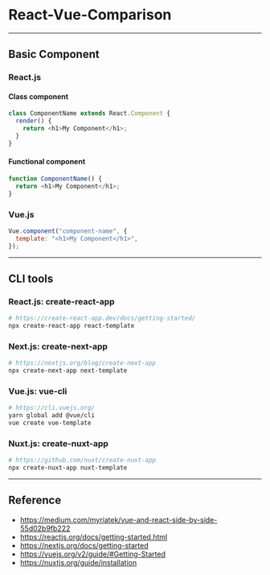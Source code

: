 # React-Vue-Comparison

---

## Basic Component

### React.js

#### Class component

```javascript
class ComponentName extends React.Component {
  render() {
    return <h1>My Component</h1>;
  }
}
```

#### Functional component

```javascript
function ComponentName() {
  return <h1>My Component</h1>;
}
```

### Vue.js

```javascript
Vue.component("component-name", {
  template: "<h1>My Component</h1>",
});
```

---

## CLI tools

### React.js: create-react-app

```zsh
# https://create-react-app.dev/docs/getting-started/
npx create-react-app react-template
```

### Next.js: create-next-app

```zsh
# https://nextjs.org/blog/create-next-app
npx create-next-app next-template
```

### Vue.js: vue-cli

```zsh
# https://cli.vuejs.org/
yarn global add @vue/cli
vue create vue-template
```

### Nuxt.js: create-nuxt-app

```zsh
# https://github.com/nuxt/create-nuxt-app
npx create-nuxt-app nuxt-template
```

---

## Reference

- https://medium.com/myriatek/vue-and-react-side-by-side-55d02b9fb222
- https://reactjs.org/docs/getting-started.html
- https://nextjs.org/docs/getting-started
- https://vuejs.org/v2/guide/#Getting-Started
- https://nuxtjs.org/guide/installation
